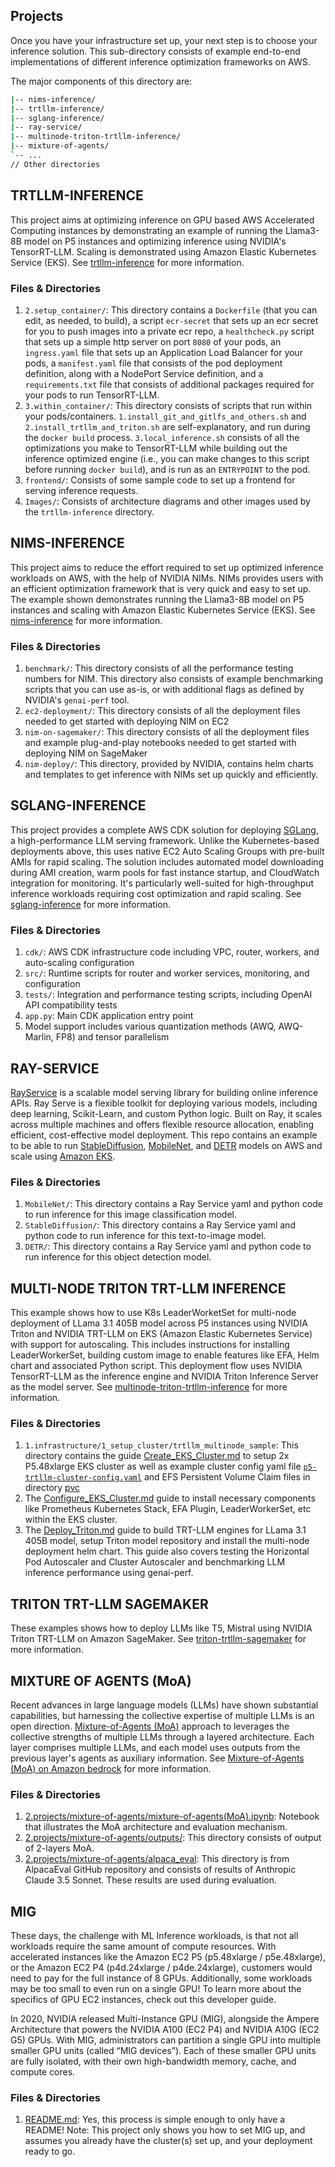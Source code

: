 ## Projects

Once you have your infrastructure set up, your next step is to choose your inference solution. This sub-directory consists of example end-to-end implementations of different inference optimization frameworks on AWS.

The major components of this directory are:
```bash
|-- nims-inference/                      
|-- trtllm-inference/ 
|-- sglang-inference/
|-- ray-service/                
|-- multinode-triton-trtllm-inference/
|-- mixture-of-agents/
`-- ...
// Other directories
```

## TRTLLM-INFERENCE

This project aims at optimizing inference on GPU based AWS Accelerated Computing instances by demonstrating an example of running the Llama3-8B model on P5 instances and optimizing inference using NVIDIA's TensorRT-LLM. Scaling is demonstrated using Amazon Elastic Kubernetes Service (EKS).
See [trtllm-inference](https://github.com/aws-samples/awsome-inference/blob/main/trtllm-inference/README.md) for more information.

### Files & Directories
1. `2.setup_container/`: This directory contains a `Dockerfile` (that you can edit, as needed, to build), a script `ecr-secret` that sets up an ecr secret for you to push images into a private ecr repo, a `healthcheck.py` script that sets up a simple http server on port `8080` of your pods, an `ingress.yaml` file that sets up an Application Load Balancer for your pods, a `manifest.yaml` file that consists of the pod deployment definition, along with a NodePort Service definition, and a `requirements.txt` file that consists of additional packages required for your pods to run TensorRT-LLM.
2. `3.within_container/`: This directory consists of scripts that run within your pods/containers. `1.install_git_and_gitlfs_and_others.sh` and `2.install_trtllm_and_triton.sh` are self-explanatory, and run during the `docker build` process. `3.local_inference.sh` consists of all the optimizations you make to TensorRT-LLM while building out the inference optimized engine (i.e., you can make changes to this script before running `docker build`), and is run as an `ENTRYPOINT` to the pod.
3. `frontend/`: Consists of some sample code to set up a frontend for serving inference requests.
4. `Images/`: Consists of architecture diagrams and other images used by the `trtllm-inference` directory.

## NIMS-INFERENCE

This project aims to reduce the effort required to set up optimized inference workloads on AWS, with the help of NVIDIA NIMs. NIMs provides users with an efficient optimization framework that is very quick and easy to set up. The example shown demonstrates running the Llama3-8B model on P5 instances and scaling with Amazon Elastic Kubernetes Service (EKS). See [nims-inference](https://github.com/aws-samples/awsome-inference/blob/main/nims-inference/README.md) for more information.

### Files & Directories
1. `benchmark/`: This directory consists of all the performance testing numbers for NIM. This directory also consists of example benchmarking scripts that you can use as-is, or with additional flags as defined by NVIDIA's `genai-perf` tool.
2. `ec2-deployment/`: This directory consists of all the deployment files needed to get started with deploying NIM on EC2
3. `nim-on-sagemaker/`: This directory consists of all the deployment files and example plug-and-play notebooks needed to get started with deploying NIM on SageMaker
4. `nim-deploy/`: This directory, provided by NVIDIA, contains helm charts and templates to get inference with NIMs set up quickly and efficiently.

## SGLANG-INFERENCE

This project provides a complete AWS CDK solution for deploying [SGLang](https://github.com/sgl-project/sglang), a high-performance LLM serving framework. Unlike the Kubernetes-based deployments above, this uses native EC2 Auto Scaling Groups with pre-built AMIs for rapid scaling. The solution includes automated model downloading during AMI creation, warm pools for fast instance startup, and CloudWatch integration for monitoring. It's particularly well-suited for high-throughput inference workloads requiring cost optimization and rapid scaling. See [sglang-inference](https://github.com/aws-samples/awsome-inference/blob/main/2.projects/sglang-inference/README.md) for more information.

### Files & Directories
1. `cdk/`: AWS CDK infrastructure code including VPC, router, workers, and auto-scaling configuration
2. `src/`: Runtime scripts for router and worker services, monitoring, and configuration
3. `tests/`: Integration and performance testing scripts, including OpenAI API compatibility tests
4. `app.py`: Main CDK application entry point
5. Model support includes various quantization methods (AWQ, AWQ-Marlin, FP8) and tensor parallelism

## RAY-SERVICE

[RayService](https://docs.ray.io/en/latest/serve/index.html) is a scalable model serving library for building online inference APIs. Ray Serve is a flexible toolkit for deploying various models, including deep learning, Scikit-Learn, and custom Python logic. Built on Ray, it scales across multiple machines and offers flexible resource allocation, enabling efficient, cost-effective model deployment. This repo contains an example to be able to run [StableDiffusion](https://huggingface.co/stabilityai/stable-diffusion-2), [MobileNet](https://arxiv.org/abs/1801.04381), and [DETR](https://huggingface.co/docs/transformers/en/model_doc/detr) models on AWS and scale using [Amazon EKS](https://docs.aws.amazon.com/eks/latest/userguide/what-is-eks.html).
</p>

### Files & Directories
1. `MobileNet/`: This directory contains a Ray Service yaml and python code to run inference for this image classification model.
2. `StableDiffusion/`: This directory contains a Ray Service yaml and python code to run inference for this text-to-image model. 
3. `DETR/`: This directory contains a Ray Service yaml and python code to run inference for this object detection model.


## MULTI-NODE TRITON TRT-LLM INFERENCE

This example shows how to use K8s LeaderWorketSet for multi-node deployment of LLama 3.1 405B model across P5 instances using NVIDIA Triton and NVIDIA TRT-LLM on EKS (Amazon Elastic Kubernetes Service) with support for autoscaling. This includes instructions for installing LeaderWorkerSet, building custom image to enable features like EFA, Helm chart and associated Python script. This deployment flow uses NVIDIA TensorRT-LLM as the inference engine and NVIDIA Triton Inference Server as the model server. See [multinode-triton-trtllm-inference](https://github.com/aws-samples/awsome-inference/tree/main/2.projects/multinode-triton-trtllm-inference) for more information.


### Files & Directories
1. `1.infrastructure/1_setup_cluster/trtllm_multinode_sample`: This directory contains the guide [Create_EKS_Cluster.md](/1.infrastructure/1_setup_cluster/multinode-triton-trtllm-inference/Create_EKS_Cluster.md) to setup 2x P5.48xlarge EKS cluster as well as example cluster config yaml file [`p5-trtllm-cluster-config.yaml`](/1.infrastructure/1_setup_cluster/multinode-triton-trtllm-inference/p5-trtllm-cluster-config.yaml) and EFS Persistent Volume Claim files in directory [pvc](/1.infrastructure/1_setup_cluster/multinode-triton-trtllm-inference/pvc)
2. The [Configure_EKS_Cluster.md](https://github.com/aws-samples/awsome-inference/blob/main/2.projects/multinode-triton-trtllm-inference/Configure_EKS_Cluster.md) guide to install necessary components like Prometheus Kubernetes Stack, EFA Plugin, LeaderWorkerSet, etc within the EKS cluster.
3. The [Deploy_Triton.md](https://github.com/aws-samples/awsome-inference/blob/main/2.projects/multinode-triton-trtllm-inference/Deploy_Triton.md) guide to build TRT-LLM engines for LLama 3.1 405B model, setup Triton model repository and install the multi-node deployment helm chart. This guide also covers testing the Horizontal Pod Autoscaler and Cluster Autoscaler and benchmarking LLM inference performance using genai-perf.

## TRITON TRT-LLM SAGEMAKER

These examples shows how to deploy LLMs like T5, Mistral using NVIDIA Triton TRT-LLM on Amazon SageMaker. See [triton-trtllm-sagemaker](2.projects/triton-trtllm-sagemaker) for more information.

## MIXTURE OF AGENTS (MoA)

Recent advances in large language models (LLMs) have shown substantial capabilities, but harnessing the collective expertise of multiple LLMs is an open direction. [Mixture-of-Agents (MoA)](https://github.com/togethercomputer/MoA) approach to leverages the collective strengths of multiple LLMs through a layered architecture. Each layer comprises multiple LLMs, and each model uses outputs from the previous layer's agents as auxiliary information. See [Mixture-of-Agents (MoA) on Amazon bedrock](/2.projects/mixture-of-agents) for more information.

### Files & Directories
1. [2.projects/mixture-of-agents/mixture-of-agents(MoA).ipynb](/2.projects/mixture-of-agents/mixture-of-agents(MoA).ipynb): Notebook that illustrates the MoA architecture and evaluation mechanism.
2. [2.projects/mixture-of-agents/outputs/](/2.projects/mixture-of-agents/outputs/): This directory consists of output of 2-layers MoA.
3. [2.projects/mixture-of-agents/alpaca_eval](/2.projects/mixture-of-agents/alpaca_eval/): This directory is from AlpacaEval GitHub repository and consists of results of Anthropic Claude 3.5 Sonnet. These results are used during evaluation.

## MIG
These days, the challenge with ML Inference workloads, is that not all workloads require the same amount of compute resources. With accelerated instances like the Amazon EC2 P5 (p5.48xlarge / p5e.48xlarge), or the Amazon EC2 P4 (p4d.24xlarge / p4de.24xlarge), customers would need to pay for the full instance of 8 GPUs. Additionally, some workloads may be too small to even run on a single GPU! To learn more about the specifics of GPU EC2 instances, check out this developer guide.

In 2020, NVIDIA released Multi-Instance GPU (MIG), alongside the Ampere Architecture that powers the NVIDIA A100 (EC2 P4) and NVIDIA A10G (EC2 G5) GPUs. With MIG, administrators can partition a single GPU into multiple smaller GPU units (called “MIG devices”). Each of these smaller GPU units are fully isolated, with their own high-bandwidth memory, cache, and compute cores.

### Files & Directories
1. [README.md](https://github.com/aws-samples/awsome-inference/blob/main/2.projects/mig-gpu-partitioning/README.md): Yes, this process is simple enough to only have a README! Note: This project only shows you how to set MIG up, and assumes you already have the cluster(s) set up, and your deployment ready to go.


